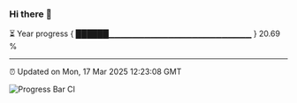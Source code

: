 ### Hi there 👋

⏳ Year progress { ██████▁▁▁▁▁▁▁▁▁▁▁▁▁▁▁▁▁▁▁▁▁▁▁▁ } 20.69 %

---

⏰ Updated on Mon, 17 Mar 2025 12:23:08 GMT

![Progress Bar CI](https://github.com/code-lakshay/GitHub-Actions-Demo/workflows/Progress%20Bar%20CI/badge.svg)

